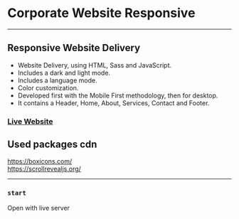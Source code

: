 # Corporate Website Responsive

<hr/>

## Responsive Website Delivery
- Website Delivery, using HTML, Sass and JavaScript.
- Includes a dark and light mode.
- Includes a language mode.
- Color customization.
- Developed first with the Mobile First methodology, then for desktop.
- It contains a Header, Home, About, Services, Contact and Footer.

### [Live Website](https://zealous-nobel-54c2c4.netlify.app/)

## Used packages cdn

https://boxicons.com/ <br>
https://scrollrevealjs.org/


<hr/>

### `start`
Open with live server

